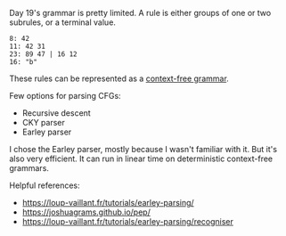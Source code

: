 Day 19's grammar is pretty limited. A rule is either groups of one or two subrules, or a 
terminal value.

```
8: 42
11: 42 31
23: 89 47 | 16 12
16: "b"
```

These rules can be represented as a [context-free grammar](https://en.wikipedia.org/wiki/Context-free_grammar).

Few options for parsing CFGs:
* Recursive descent
* CKY parser
* Earley parser

I chose the Earley parser, mostly because I wasn't familiar with it.
But it's also very efficient. It can run in linear time on deterministic context-free grammars.

Helpful references:
* https://loup-vaillant.fr/tutorials/earley-parsing/
* https://joshuagrams.github.io/pep/
* https://loup-vaillant.fr/tutorials/earley-parsing/recogniser
